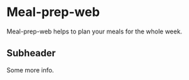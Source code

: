 # Meal-prep-web

Meal-prep-web helps to plan your meals for the whole week.

## Subheader

Some more info.